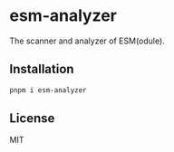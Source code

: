 # esm-analyzer

The scanner and analyzer of ESM(odule).

## Installation

```bash
pnpm i esm-analyzer
```

## License

MIT
